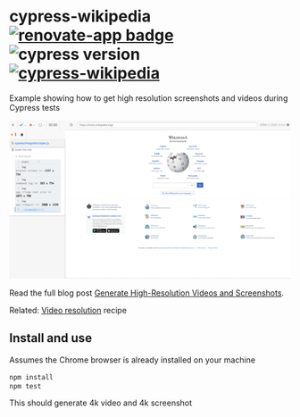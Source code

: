 # cypress-wikipedia [![renovate-app badge][renovate-badge]][renovate-app] ![cypress version](https://img.shields.io/badge/cypress-9.0.0-brightgreen) [![cypress-wikipedia](https://img.shields.io/endpoint?url=https://dashboard.cypress.io/badge/simple/j7giwe/main&style=flat&logo=cypress)](https://dashboard.cypress.io/projects/j7giwe/runs)

Example showing how to get high resolution screenshots and videos during Cypress tests

![Wiki image](./images/wiki.png)

Read the full blog post [Generate High-Resolution Videos and Screenshots](https://www.cypress.io/blog/2021/03/01/generate-high-resolution-videos-and-screenshots/).

Related: [Video resolution](https://github.com/cypress-io/cypress-example-recipes#fundamentals) recipe

## Install and use

Assumes the Chrome browser is already installed on your machine

```
npm install
npm test
```

This should generate 4k video and 4k screenshot

[renovate-badge]: https://img.shields.io/badge/renovate-app-blue.svg
[renovate-app]: https://renovateapp.com/
